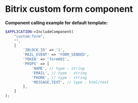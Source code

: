 # Bitrix custom form component

__Component calling example for default template:__
```php
$APPLICATION->IncludeComponent(
	"custom:form",
	"",
	[
        'IBLOCK_ID' => '1',
        'MAIL_EVENT' => 'FORM_SENDED',
        'TOKEN' => 'form001',
        'PROPS' => [
            'NAME', // type - string
            'EMAIL', // type - string
            'PHONE', // type - string
            'MESSAGE,TEXT', // type - html/text
        ],
    ]
);
```
